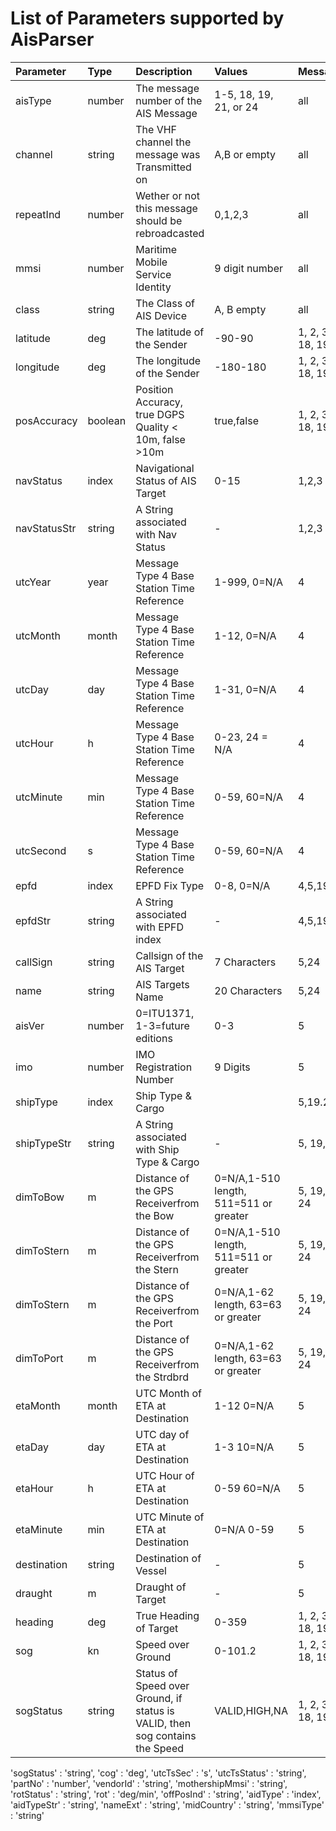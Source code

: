 # List of Parameters supported by AisParser

| Parameter | Type | Description          |Values      | Messages |
|:----------|:-----|:---------------------|:-----------|:---------|
|aisType|number|The message number of the AIS Message| 1-5, 18, 19, 21, or 24|all|
|channel|string|The VHF channel the message was Transmitted on |A,B or empty |all|
|repeatInd|number|Wether or not this message should be rebroadcasted | 0,1,2,3 |all|
|mmsi|number|Maritime Mobile Service Identity |9 digit number|all|
|class |string|The Class of AIS Device | A, B empty | all |
|latitude| deg |The latitude of the Sender | -90-90 |1, 2, 3, 4, 18, 19|
|longitude| deg |The longitude of the Sender | -180-180 |1, 2, 3, 4, 18, 19|
|posAccuracy|boolean|Position Accuracy, true DGPS Quality < 10m, false >10m|true,false|1, 2, 3, 4, 18, 19|
|navStatus|index|Navigational Status of AIS Target|0-15|1,2,3|
|navStatusStr|string|A String associated with Nav Status|-|1,2,3|
|utcYear|year|Message Type 4 Base Station Time Reference|1-999, 0=N/A|4|
|utcMonth|month|Message Type 4 Base Station Time Reference|1-12, 0=N/A|4|
|utcDay|day|Message Type 4 Base Station Time Reference|1-31, 0=N/A|4|
|utcHour|h|Message Type 4 Base Station Time Reference|0-23, 24 = N/A|4|
|utcMinute|min|Message Type 4 Base Station Time Reference|0-59, 60=N/A|4|
|utcSecond|s|Message Type 4 Base Station Time Reference|0-59, 60=N/A|4|
|epfd|index|EPFD Fix Type|0-8, 0=N/A|4,5,19|
|epfdStr|string|A String associated with EPFD index|-|4,5,19|
|callSign|string|Callsign of the AIS Target|7 Characters|5,24|
|name|string|AIS Targets Name|20 Characters|5,24|
|aisVer|number|0=ITU1371, 1-3=future editions|0-3|5|
|imo|number|IMO Registration Number|9 Digits|5|
|shipType|index|Ship Type & Cargo||5,19.24|
|shipTypeStr|string|A String associated with Ship Type & Cargo|-|5, 19, 24|
|dimToBow|m|Distance of the GPS Receiverfrom the Bow|0=N/A,1-510 length, 511=511 or greater|5, 19, 21, 24|
|dimToStern|m|Distance of the GPS Receiverfrom the Stern|0=N/A,1-510 length, 511=511 or greater|5, 19, 21, 24|
|dimToStern|m|Distance of the GPS Receiverfrom the Port|0=N/A,1-62 length, 63=63 or greater|5, 19, 21, 24|
|dimToPort|m|Distance of the GPS Receiverfrom the Strdbrd|0=N/A,1-62 length, 63=63 or greater|5, 19, 21, 24|
|etaMonth|month|UTC Month of ETA at Destination|1-12 0=N/A|5|
|etaDay|day|UTC day of ETA at Destination|1-3 10=N/A|5|
|etaHour|h|UTC Hour of ETA at Destination|0-59 60=N/A|5|
|etaMinute|min|UTC Minute of ETA at Destination|0=N/A 0-59|5|
|destination|string|Destination of Vessel|-|5|
|draught|m|Draught of Target|-|5|
|heading|deg|True Heading of Target|0-359|1, 2, 3, 18, 19|
|sog|kn|Speed over Ground|0-101.2|1, 2, 3, 18, 19|
|sogStatus|string|Status of Speed over Ground, if status is VALID, then sog contains the Speed |VALID,HIGH,NA|1, 2, 3, 18, 19|

'sogStatus'         : 'string',
'cog'               : 'deg',
'utcTsSec'          : 's',
'utcTsStatus'         : 'string',
'partNo'            : 'number',
'vendorId'          : 'string',
'mothershipMmsi'    : 'string',
'rotStatus'         : 'string',
'rot'               : 'deg/min',
'offPosInd'         : 'string',
'aidType'           : 'index',
'aidTypeStr'        : 'string',
'nameExt'           : 'string',
'midCountry'        : 'string',
'mmsiType'          : 'string'
